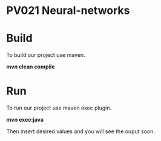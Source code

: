 # PV021 Neural-networks

# Build

To build our project use maven.

**mvn clean compile**

# Run

To run our project use maven exec plugin.

**mvn exec:java**

Then insert desired values and you will see the ouput soon.

